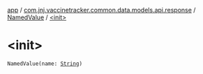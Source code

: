 [app](../../index.md) / [com.jnj.vaccinetracker.common.data.models.api.response](../index.md) / [NamedValue](index.md) / [&lt;init&gt;](./-init-.md)

# &lt;init&gt;

`NamedValue(name: `[`String`](https://kotlinlang.org/api/latest/jvm/stdlib/kotlin/-string/index.html)`)`